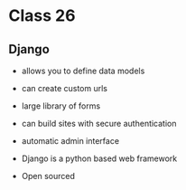 # Class 26

## Django

- allows you to define data models

- can create custom urls

- large library of forms

- can build sites with secure authentication

- automatic admin interface

- Django is a python based web framework

- Open sourced
